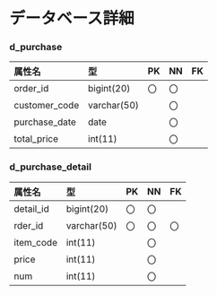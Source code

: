 
# データベース詳細


### d_purchase

|属性名|型|PK|NN|FK|
|:---|:---|:---|:---|:---|
|order_id|bigint(20)|〇|〇||
|customer_code|varchar(50)||〇||
|purchase_date|date||〇||
|total_price|int(11)||〇||



### d_purchase_detail

|属性名|型|PK|NN|FK|
|:---|:---|:---|:---|:---|
|detail_id|bigint(20)|〇|〇||
|rder_id|varchar(50)|〇|〇|〇|
|item_code|int(11)||〇||
|price|int(11)||〇||
|num|int(11)||〇||

